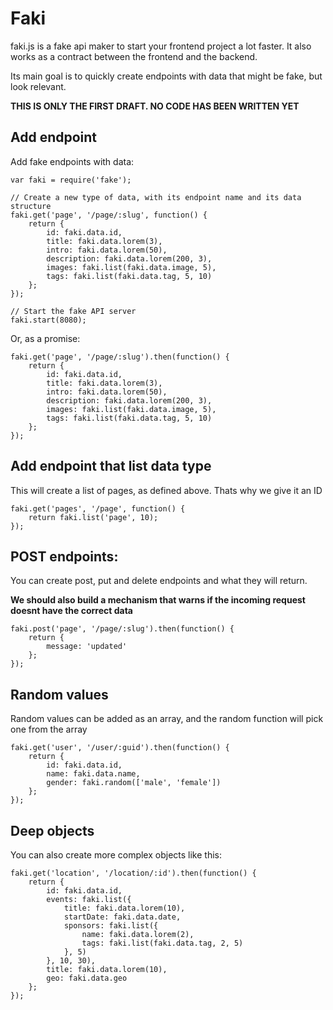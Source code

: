 Faki
========

faki.js is a fake api maker to start your frontend project a lot faster. It also works as a contract between the frontend and the backend.

Its main goal is to quickly create endpoints with data that might be fake, but look relevant.

**THIS IS ONLY THE FIRST DRAFT. NO CODE HAS BEEN WRITTEN YET**


## Add endpoint

Add fake endpoints with data:

    var faki = require('fake');
    
    // Create a new type of data, with its endpoint name and its data structure
    faki.get('page', '/page/:slug', function() {
        return {
            id: faki.data.id,
            title: faki.data.lorem(3),
            intro: faki.data.lorem(50),
            description: faki.data.lorem(200, 3),
            images: faki.list(faki.data.image, 5),
            tags: faki.list(faki.data.tag, 5, 10)
        };
    });
    
    // Start the fake API server
    faki.start(8080);
    
Or, as a promise:

    faki.get('page', '/page/:slug').then(function() {
        return {
            id: faki.data.id,
            title: faki.data.lorem(3),
            intro: faki.data.lorem(50),
            description: faki.data.lorem(200, 3),
            images: faki.list(faki.data.image, 5),
            tags: faki.list(faki.data.tag, 5, 10)
        };
    });
    
    
## Add endpoint that list data type
    
This will create a list of pages, as defined above. Thats why we give it an ID

    faki.get('pages', '/page', function() {
        return faki.list('page', 10);
    });
    
## POST endpoints:

You can create post, put and delete endpoints and what they will return.

**We should also build a mechanism that warns if the incoming request doesnt have the correct data**

    faki.post('page', '/page/:slug').then(function() {
        return {
            message: 'updated'
        };
    });
    
## Random values

Random values can be added as an array, and the random function will pick one from the array

    faki.get('user', '/user/:guid').then(function() {
        return {
            id: faki.data.id,
            name: faki.data.name,
            gender: faki.random(['male', 'female'])
        };
    });
    
## Deep objects
    
You can also create more complex objects like this:
    
    faki.get('location', '/location/:id').then(function() {
        return {
            id: faki.data.id,
            events: faki.list({
                title: faki.data.lorem(10),
                startDate: faki.data.date,
                sponsors: faki.list({
                    name: faki.data.lorem(2),
                    tags: faki.list(faki.data.tag, 2, 5)
                }, 5)
            }, 10, 30),
            title: faki.data.lorem(10),
            geo: faki.data.geo
        };
    });
    